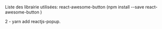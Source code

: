 Liste des librairie utilisées: react-awesome-button (npm install --save react-awesome-button
)

2 - yarn add reactjs-popup.